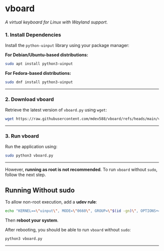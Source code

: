 # vboard
*A virtual keyboard for Linux with Wayland support.*


### **1. Install Dependencies**  
Install the `python-uinput` library using your package manager:  

**For Debian/Ubuntu-based distributions:**  
```bash
sudo apt install python3-uinput
```

**For Fedora-based distributions:**  
```bash
sudo dnf install python3-uinput
```
---

### **2. Download vboard**  
Retrieve the latest version of `vboard.py` using `wget`:  
```bash
wget https://raw.githubusercontent.com/mdev588/vboard/refs/heads/main/vboard.py
```

---

### **3. Run vboard**  
Run the application using:  
```bash
sudo python3 vboard.py
```


---
However, **running as root is not recommended**. To run `vboard` without `sudo`, follow the next step.


## **Running Without sudo**  

To allow non-root execution, add a **udev rule**:  
```bash
echo "KERNEL==\"uinput\", MODE=\"0660\", GROUP=\"$(id -gn)\", OPTIONS+=\"static_node=uinput\"" | sudo tee /usr/lib/udev/rules.d/99-uinput.rules
```
Then **reboot your system**.

After rebooting, you should be able to run `vboard` without `sudo`:  
```bash
python3 vboard.py
```

---

